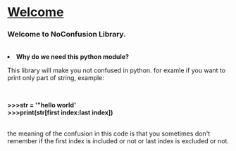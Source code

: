 <h1><b><u>Welcome</u></b></h1>
<h3 class="text">Welcome to NoConfusion Library.</h3>
<br>
<li class="text"><b>Why do we need this python module?</b></li>
<div id="box1">
<p class="text">This library will make you not confused in python. for examle if you want to print only part of string,
example:
</p>
<br>
<p font-family="Consolas" class="text"><b>>>>str = '"hello world'
<br>>>>print(str[first index:last index])</b></p>
<p class="text"><br>the meaning of the confusion in this code is that you sometimes don't 
remember if the first index is included or not or last index is excluded or not.</p>
</div>
<br>
<br>
